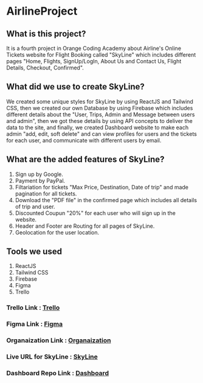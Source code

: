 # AirlineProject

## What is this project?

It is a fourth project in Orange Coding Academy about Airline's Online Tickets website for Flight Booking called "SkyLine" which includes different pages "Home, Flights, SignUp/LogIn, About Us and Contact Us, Flight Details, Checkout, Confirmed".

## What did we use to create SkyLine?

We created some unique styles for SkyLine by using ReactJS and Tailwind CSS, then we created our own Database by using Firebase which includes different details about the "User, Trips, Admin and Message between users and admin", then we got these details by using API concepts to deliver the data to the site, and finally, we created Dashboard website to make each admin "add, edit, soft delete" and can view profiles for users and the tickets for each user, and communicate with different users by email.

## What are the added features of SkyLine?

1. Sign up by Google.
2. Payment by PayPal.
3. Filtariation for tickets "Max Price, Destination, Date of trip" and made pagination for all tickets.
4. Download the "PDF file" in the confirmed page which includes all details of trip and user.
5. Discounted Coupun "20%" for each user who will sign up in the website.
6. Header and Footer are Routing for all pages of SkyLine.
7. Geolocation for the user location.

## Tools we used

1. ReactJS
2. Tailwind CSS
3. Firebase
4. Figma
5. Trello

### Trello Link : [Trello](https://trello.com/b/09But1KB/air-ticketing-web-aplication)

### Figma Link : [Figma](https://www.figma.com/design/eXvdH8VmFrveKPsbq7tybO/Untitled?node-id=0-1&t=saKFpzrRPqrB0LFt-0)

### Organaization Link : [Organaization](https://github.com/AirLineProjectTeam/AirlineProject)

### Live URL for SkyLine : [SkyLine](https://othmandaoud.github.io/Project4-SkyLine/)

### Dashboard Repo Link : [Dashboard](https://github.com/AirLineProjectTeam/Dashboard)
